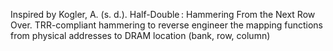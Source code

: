 Inspired by Kogler, A. (s. d.). Half-Double : Hammering From the Next Row Over.
TRR-compliant hammering to reverse engineer the mapping functions from physical addresses to DRAM location (bank, row, column)
